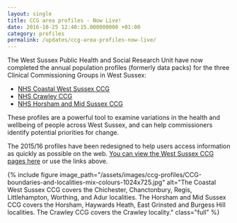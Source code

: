 ```yaml
---
layout: single
title: CCG area profiles - Now Live!
date: 2016-10-25 12:40:15.000000000 +01:00
category: profiles
permalink: /updates/ccg-area-profiles-now-live/
---
```

The West Sussex Public Health and Social Research Unit have now completed the annual population profiles (formerly data packs) for the three Clinical Commissioning Groups in West Sussex:

* [NHS Coastal West Sussex CCG](/ccgs/coastal/)
* [NHS Crawley CCG](/ccgs/crawley/)
* [NHS Horsham and Mid Sussex CCG](/ccgs/horsham/)

These profiles are a powerful tool to examine variations in the health and wellbeing of people across West Sussex, and can help commissioners identify potential priorities for change.

The 2015/16 profiles have been redesigned to help users access information as quickly as possible on the web. [You can view the West Sussex CCG pages here](/ccgs/) or use the links above.

{% include figure image_path="/assets/images/ccg-profiles/CCG-boundaries-and-localities-mix-colours-1024x725.jpg" alt="The Coastal West Sussex CCG covers the Chichester, Chanctonbury, Regis, Littlehampton, Worthing, and Adur localities. The Horsham and Mid Sussex CCG covers the Horsham, Haywards Heath, East Grinsted and Burgess Hill localities. The Crawley CCG covers the Crawley locality." class="full" %}
